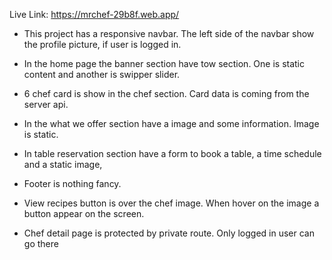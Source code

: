 Live Link: https://mrchef-29b8f.web.app/

- This project has a responsive navbar. The left side of the navbar show the profile picture, if user is logged in.

- In the home page the banner section have tow section. One is static content and another is swipper slider.

- 6 chef card is show in the chef section. Card data is coming from the server api.

- In the what we offer section have a image and some information. Image is static.

- In table reservation section have a form to book a table, a time schedule and a static image,

- Footer is nothing fancy.

- View recipes button is over the chef image. When hover on the image a button appear on the screen.

- Chef detail page is protected by private route. Only logged in user can go there
